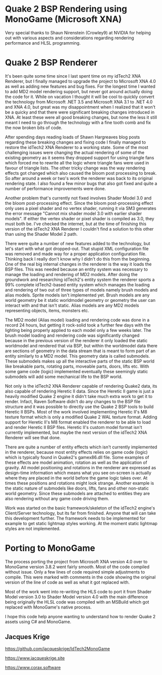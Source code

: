 # Quake 2 BSP Rendering using MonoGame (Microsoft XNA)

Very special thanks to Shaun Nirenstein (Crowley9) at NVIDIA for helping out with various aspects and considerations regarding rendering performance and HLSL programming.


# Quake 2 BSP Renderer

It's been quite some time since I last spent time on my idTech2 XNA Renderer, but I finally managed to upgrade the project to Microsoft XNA 4.0 as well as adding new features and bug fixes. For the longest time I wanted to add MD2 model rendering support, but never got around actually doing the code for it. While on vacation I thought it will be cool to quickly convert the technology from Microsoft .NET 3.5 and Microsoft XNA 3.1 to .NET 4.0 and XNA 4.0, but great was my disappointment when I realized that it won't be a quicky and that there were significant breaking changes introduced in XNA. At least these were all good breaking changes, but none the less it still meant I need to go through the technology with a fine tooth comb and fix the now broken bits of code.

After spending days reading loads of Shawn Hargreaves blog posts regarding these breaking changes and fixing code I finally managed to restore the idTech2 XNA Renderer to a working state. Some of the most challenging issues were changing the actual rendering of some of the existing geometry as it seems they dropped support for using triangle fans which forced me to rewrite all the logic where triangle fans were used in favour of triangle lists. The other tricky change was the way rendering effects got changed which also caused the bloom post processing to break. So after around a week or two's work the renderer was back to its original rendering state. I also found a few minor bugs that also got fixed and quite a number of performance improvements were done.

Another problem that's currently not fixed involves Shader Model 3.0 and the bloom post-processing effect. Since the bloom post-processing effect only uses a pixel shader and no vertex shader, running it via SM3 generates the error message "Cannot mix shader model 3.0 with earlier shader models". If either the vertex shader or pixel shader is compiled as 3.0, they must both be. I've checked the internet, but at the time of finishing this version of the idTech2 XNA Renderer I couldn't find a solution to this other than using the Shader Model 2 path.

There were quite a number of new features added to the technology, but let's start with what got dropped-out. That stupid XML configuration file was removed and made way for a proper application configuration file. Thinking back I really don't know why I didn't do this from the beginning. One of the real big internal changes in the renderer is the way it loads the BSP files. This was needed because an entity system was necessary to manage the loading and rendering of MD2 models. After doing the groundwork and researching idTech2's entity system the renderer sports a 99% complete idTech2-based entity system which manages the loading and rendering of two out of three types of models namely brush models and alias models. Sprite models isn't implemented yet. Brush models are any world geometry be it static worldmodel geometry or geometry the user can interact with and that isn't static. Alias models are any MD2 models representing objects, items, monsters etc.

The MD2 model (Alias model) loading and rendering code was done in a record 24 hours, but getting it rock-solid took a further few days with the lighting being properly applied to each model only a few weeks later. The brush model loading and rendering code was significantly changed because in the previous version of the renderer it only loaded the static worldmodel and rendered that via BSP, but within the worldmodel data there are sections of geometry in the data stream that is meant to form part of an entity similarly to a MD2 model. This geometry data is called submodels. These submodels makes up all the interactive parts of the static BSP world like breakable parts, rotating parts, moveable parts, doors, lifts etc. With some game code (logic) implemented eventually these seemingly static submodels will add some mechanical life to the BSP world.

Not only is the idTech2 XNA Renderer capable of rendering Quake2 data, its also capable of rendering Heretic II data. Since the Heretic II game is just a heavily modified Quake 2 engine it didn't take much extra work to get it to render. Infact, Raven Software didn't do any changes to the BSP file structure and it was possible to directly use the Quake 2 BSP tools to build Heretic II BSPs. Most of the work involved implementing Heretic II's M8 texture format which is only a modified Quake 2 WAL texture format. Adding support for Heretic II's M8 format enabled the renderer to be able to load and render Heretic II BSP files. Heretic II's custom model format isn't currently implemented, but maybe the next version of the idTech2 XNA Renderer will see that done.

There are quite a number of entity effects which isn't currently implemented in the renderer, because most entity effects relies on game code (logic) which is typically found in Quake2's gamex86.dll file. Some examples of these effects are model animation, rotation as well as the application of gravity. All model positioning and rotations in the renderer are expressed as design-time information which means what you see on-screen is actually where they are placed in the world before the game logic takes over. At times these positions and rotations might look strange. Another example is the static nature of submodels like doors, lifts, fans and other non-static world geometry. Since these submodels are attached to entities they are also rendering without any game code driving them.

Work was started on the basic framework/skeleton of the idTech2 engine's Client/Server technology, but its far from finished. Anyone that will can take this development further. The framework needs to be implemented for example to get static lightmap styles working. At the moment static lightmap styles are not implemented.


# Porting to MonoGame

The process porting the project from Microsoft XNA version 4.0 over to MonoGame version 3.8.2 went fairly smooth.
Most of the code compiled without issue. Only a few lines of code required simple adjustments to compile. This were marked with comments in the code showing the original version of the line of code as well as what it got replaced with.

Most of the work went into re-writing the HLS code to port it from Shader Model version 3.0 to Shader Model version 4.0 with the main difference being originally the HLSL code was compiled with an MSBuild which got replaced with MonoGame's native process.


I hope this code help anyone wanting to understand how to render Quake 2 assets using C# and MonoGame.

Jacques Krige
-------------
https://github.com/jacqueskrige/IdTech2MonoGame

https://www.jacqueskrige.site

https://www.corax.software